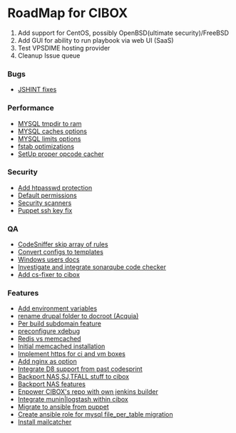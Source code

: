 # RoadMap for CIBOX

1. Add support for CentOS, possibly OpenBSD(ultimate security)/FreeBSD
2. Add GUI for ability to run playbook via web UI (SaaS)
3. Test VPSDIME hosting provider
4. Cleanup Issue queue

### Bugs
* [JSHINT fixes](https://github.com/propeoplemd/cibox/issues/84)

### Performance
* [MYSQL tmpdir to ram](https://github.com/propeoplemd/cibox/issues/5)
* [MYSQL caches options](https://github.com/propeoplemd/cibox/issues/57)
* [MYSQL limits options](https://github.com/propeoplemd/cibox/issues/58)
* [fstab optimizations](https://github.com/propeoplemd/cibox/issues/23)
* [SetUp proper opcode cacher](https://github.com/propeoplemd/cibox/issues/7)

### Security
* [Add htpasswd protection](https://github.com/propeoplemd/cibox/issues/70)
* [Default permissions](https://github.com/propeoplemd/cibox/issues/73)
* [Security scanners](https://github.com/propeoplemd/cibox/issues/93)
* [Puppet ssh key fix](https://github.com/propeoplemd/cibox/issues/94)

### QA
* [CodeSniffer skip array of rules](https://github.com/propeoplemd/cibox/issues/36)
* [Convert configs to templates](https://github.com/propeoplemd/cibox/issues/14)
* [Windows users docs](https://github.com/propeoplemd/cibox/issues/11)
* [Investigate and integrate sonarqube code checker](https://github.com/propeoplemd/cibox/issues/9)
* [Add cs-fixer to cibox](https://github.com/propeoplemd/cibox/issues/44)

### Features
* [Add environment variables](https://github.com/propeoplemd/cibox/issues/95)
* [rename drupal folder to docroot (Acquia)](https://github.com/propeoplemd/cibox/issues/92)
* [Per build subdomain feature](https://github.com/propeoplemd/cibox/issues/74)
* [preconfigure xdebug](https://github.com/propeoplemd/cibox/issues/67)
* [Redis vs memcached](https://github.com/propeoplemd/cibox/issues/33)
* [Initial memcached installation](https://github.com/propeoplemd/cibox/issues/26)
* [Implement https for ci and vm boxes](https://github.com/propeoplemd/cibox/issues/34)
* [Add nginx as option](https://github.com/propeoplemd/cibox/issues/35)
* [Integrate D8 support from past codesprint](https://github.com/propeoplemd/cibox/issues/39)
* [Backport NAS,SJ,TFALL stuff to cibox](https://github.com/propeoplemd/cibox/issues/45)
* [Backport NAS features](https://github.com/propeoplemd/cibox/issues/83)
* [Enpower CIBOX's repo with own jenkins builder](https://github.com/propeoplemd/cibox/issues/51)
* [Integrate munin|logstash within cibox](https://github.com/propeoplemd/cibox/issues/53)
* [Migrate to ansible from puppet](https://github.com/propeoplemd/cibox/issues/71)
* [Create ansible role for mysql file_per_table migration](https://github.com/propeoplemd/cibox/issues/76)
* [Install mailcatcher](https://github.com/propeoplemd/cibox/issues/82)